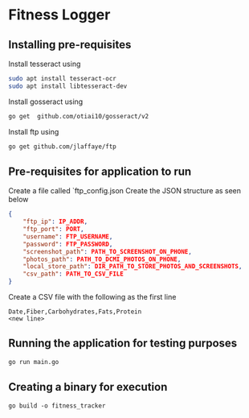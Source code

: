 # Fitness Logger

## Installing pre-requisites
Install tesseract using 

```bash
sudo apt install tesseract-ocr
sudo apt install libtesseract-dev
```

Install gosseract using
```bash
go get  github.com/otiai10/gosseract/v2
```

Install ftp using
```bash
go get github.com/jlaffaye/ftp
```

## Pre-requisites for application to run
Create a file called `ftp_config.json
Create the JSON structure as seen below
```json
{
    "ftp_ip": IP_ADDR,
    "ftp_port": PORT,
    "username": FTP_USERNAME,
    "password": FTP_PASSWORD,
    "screenshot_path": PATH_TO_SCREENSHOT_ON_PHONE,
    "photos_path": PATH_TO_DCMI_PHOTOS_ON_PHONE,
    "local_store_path": DIR_PATH_TO_STORE_PHOTOS_AND_SCREENSHOTS,
    "csv_path": PATH_TO_CSV_FILE
}
```
Create a CSV file with the following as the first line
```
Date,Fiber,Carbohydrates,Fats,Protein
<new line>
```

## Running the application for testing purposes
```bash
go run main.go
```

## Creating a binary for execution
```
go build -o fitness_tracker
```